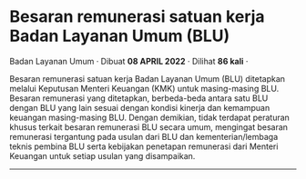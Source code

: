 Besaran remunerasi satuan kerja Badan Layanan Umum (BLU)
========================================================

Badan Layanan Umum · Dibuat **08 APRIL 2022** · Dilihat **86 kali** ·

Besaran remunerasi satuan kerja Badan Layanan Umum (BLU) ditetapkan melalui Keputusan Menteri Keuangan (KMK) untuk masing-masing BLU. Besaran remunerasi yang ditetapkan, berbeda-beda antara satu BLU dengan BLU yang lain sesuai dengan kondisi kinerja dan kemampuan keuangan masing-masing BLU. Dengan demikian, tidak terdapat peraturan khusus terkait besaran remunerasi BLU secara umum, mengingat besaran remunerasi tergantung pada usulan dari BLU dan kementerian/lembaga teknis pembina BLU serta kebijakan penetapan remunerasi dari Menteri Keuangan untuk setiap usulan yang disampaikan.

  

  
  
  

* * *